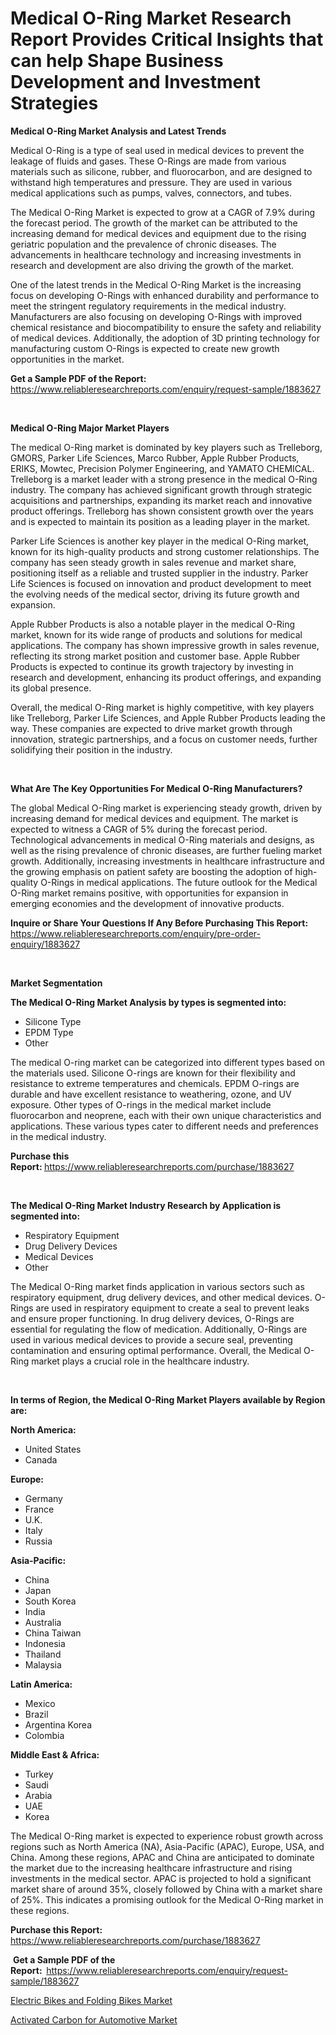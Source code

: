 <p><h1>Medical O-Ring Market Research Report Provides Critical Insights that can help Shape Business Development and Investment Strategies</h1></p><p><strong>Medical O-Ring Market Analysis and Latest Trends</strong></p>
<p><p>Medical O-Ring is a type of seal used in medical devices to prevent the leakage of fluids and gases. These O-Rings are made from various materials such as silicone, rubber, and fluorocarbon, and are designed to withstand high temperatures and pressure. They are used in various medical applications such as pumps, valves, connectors, and tubes.</p><p>The Medical O-Ring Market is expected to grow at a CAGR of 7.9% during the forecast period. The growth of the market can be attributed to the increasing demand for medical devices and equipment due to the rising geriatric population and the prevalence of chronic diseases. The advancements in healthcare technology and increasing investments in research and development are also driving the growth of the market.</p><p>One of the latest trends in the Medical O-Ring Market is the increasing focus on developing O-Rings with enhanced durability and performance to meet the stringent regulatory requirements in the medical industry. Manufacturers are also focusing on developing O-Rings with improved chemical resistance and biocompatibility to ensure the safety and reliability of medical devices. Additionally, the adoption of 3D printing technology for manufacturing custom O-Rings is expected to create new growth opportunities in the market.</p></p>
<p><strong>Get a Sample PDF of the Report:&nbsp;</strong> <a href="https://www.reliableresearchreports.com/enquiry/request-sample/1883627">https://www.reliableresearchreports.com/enquiry/request-sample/1883627</a></p>
<p>&nbsp;</p>
<p><strong>Medical O-Ring Major Market Players</strong></p>
<p><p>The medical O-Ring market is dominated by key players such as Trelleborg, GMORS, Parker Life Sciences, Marco Rubber, Apple Rubber Products, ERIKS, Mowtec, Precision Polymer Engineering, and YAMATO CHEMICAL. Trelleborg is a market leader with a strong presence in the medical O-Ring industry. The company has achieved significant growth through strategic acquisitions and partnerships, expanding its market reach and innovative product offerings. Trelleborg has shown consistent growth over the years and is expected to maintain its position as a leading player in the market.</p><p>Parker Life Sciences is another key player in the medical O-Ring market, known for its high-quality products and strong customer relationships. The company has seen steady growth in sales revenue and market share, positioning itself as a reliable and trusted supplier in the industry. Parker Life Sciences is focused on innovation and product development to meet the evolving needs of the medical sector, driving its future growth and expansion.</p><p>Apple Rubber Products is also a notable player in the medical O-Ring market, known for its wide range of products and solutions for medical applications. The company has shown impressive growth in sales revenue, reflecting its strong market position and customer base. Apple Rubber Products is expected to continue its growth trajectory by investing in research and development, enhancing its product offerings, and expanding its global presence.</p><p>Overall, the medical O-Ring market is highly competitive, with key players like Trelleborg, Parker Life Sciences, and Apple Rubber Products leading the way. These companies are expected to drive market growth through innovation, strategic partnerships, and a focus on customer needs, further solidifying their position in the industry.</p></p>
<p>&nbsp;</p>
<p><strong>What Are The Key Opportunities For Medical O-Ring Manufacturers?</strong></p>
<p><p>The global Medical O-Ring market is experiencing steady growth, driven by increasing demand for medical devices and equipment. The market is expected to witness a CAGR of 5% during the forecast period. Technological advancements in medical O-Ring materials and designs, as well as the rising prevalence of chronic diseases, are further fueling market growth. Additionally, increasing investments in healthcare infrastructure and the growing emphasis on patient safety are boosting the adoption of high-quality O-Rings in medical applications. The future outlook for the Medical O-Ring market remains positive, with opportunities for expansion in emerging economies and the development of innovative products.</p></p>
<p><strong>Inquire or Share Your Questions If Any Before Purchasing This Report:</strong> <a href="https://www.reliableresearchreports.com/enquiry/pre-order-enquiry/1883627">https://www.reliableresearchreports.com/enquiry/pre-order-enquiry/1883627</a></p>
<p>&nbsp;</p>
<p><strong>Market Segmentation</strong></p>
<p><strong>The Medical O-Ring Market Analysis by types is segmented into:</strong></p>
<p><ul><li>Silicone Type</li><li>EPDM Type</li><li>Other</li></ul></p>
<p><p>The medical O-ring market can be categorized into different types based on the materials used. Silicone O-rings are known for their flexibility and resistance to extreme temperatures and chemicals. EPDM O-rings are durable and have excellent resistance to weathering, ozone, and UV exposure. Other types of O-rings in the medical market include fluorocarbon and neoprene, each with their own unique characteristics and applications. These various types cater to different needs and preferences in the medical industry.</p></p>
<p><strong>Purchase this Report:&nbsp;</strong><a href="https://www.reliableresearchreports.com/purchase/1883627">https://www.reliableresearchreports.com/purchase/1883627</a></p>
<p>&nbsp;</p>
<p><strong>The Medical O-Ring Market Industry Research by Application is segmented into:</strong></p>
<p><ul><li>Respiratory Equipment</li><li>Drug Delivery Devices</li><li>Medical Devices</li><li>Other</li></ul></p>
<p><p>The Medical O-Ring market finds application in various sectors such as respiratory equipment, drug delivery devices, and other medical devices. O-Rings are used in respiratory equipment to create a seal to prevent leaks and ensure proper functioning. In drug delivery devices, O-Rings are essential for regulating the flow of medication. Additionally, O-Rings are used in various medical devices to provide a secure seal, preventing contamination and ensuring optimal performance. Overall, the Medical O-Ring market plays a crucial role in the healthcare industry.</p></p>
<p>&nbsp;</p>
<p><strong>In terms of Region, the Medical O-Ring Market Players available by Region are:</strong></p>
<p>
    <p> <strong> North America: </strong>
        <ul>
            <li>United States</li>
            <li>Canada</li>
        </ul>
        </p> 
    <p> <strong> Europe: </strong>
        <ul>
            <li>Germany</li>
            <li>France</li>
            <li>U.K.</li>
            <li>Italy</li>
            <li>Russia</li>
        </ul>
        </p> 
    <p> <strong> Asia-Pacific: </strong>
        <ul>
            <li>China</li>
            <li>Japan</li>
            <li>South Korea</li>
            <li>India</li>
            <li>Australia</li>
            <li>China Taiwan</li>
            <li>Indonesia</li>
            <li>Thailand</li>
            <li>Malaysia</li>
        </ul>
        </p> 
    <p> <strong> Latin America: </strong>
        <ul>
            <li>Mexico</li>
            <li>Brazil</li>
            <li>Argentina Korea</li>
            <li>Colombia</li>
        </ul>
        </p> 
    <p> <strong> Middle East & Africa: </strong>
        <ul>
            <li>Turkey</li>
            <li>Saudi</li>
            <li>Arabia</li>
            <li>UAE</li>
            <li>Korea</li>
        </ul>
    </p>
    </p>
<p><p>The Medical O-Ring market is expected to experience robust growth across regions such as North America (NA), Asia-Pacific (APAC), Europe, USA, and China. Among these regions, APAC and China are anticipated to dominate the market due to the increasing healthcare infrastructure and rising investments in the medical sector. APAC is projected to hold a significant market share of around 35%, closely followed by China with a market share of 25%. This indicates a promising outlook for the Medical O-Ring market in these regions.</p></p>
<p><strong>Purchase this Report: </strong><a href="https://www.reliableresearchreports.com/purchase/1883627">https://www.reliableresearchreports.com/purchase/1883627</a></p>
<p>&nbsp;<strong>Get a Sample PDF of the Report:&nbsp;&nbsp;</strong><a href="https://www.reliableresearchreports.com/enquiry/request-sample/1883627">https://www.reliableresearchreports.com/enquiry/request-sample/1883627</a></p>
<p><strong></strong></p>
<p><p><a href="https://simplistic-meeting-7ee.notion.site/Electric-Bikes-and-Folding-Bikes-Market-Size-Market-Trends-and-Growth-Outlook-forecasted-for-perio-dcbc64823e7a48f0aa635944da643534">Electric Bikes and Folding Bikes Market</a></p><p><a href="https://skillful-vermicelli-b89.notion.site/Activated-Carbon-for-Automotive-Market-Size-and-Examines-its-Market-Scope-with-a-Primary-Focus-on--2fa66e516b7b4ffeb09cab00fd1a199d">Activated Carbon for Automotive Market</a></p></p>
